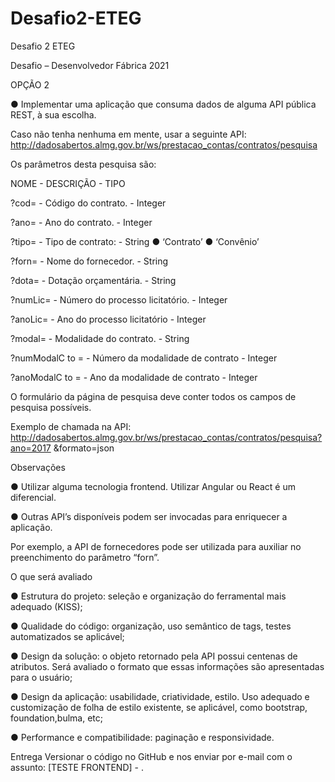 # Desafio2-ETEG
Desafio 2 ETEG

Desafio – Desenvolvedor Fábrica 2021

OPÇÃO 2

● Implementar uma aplicação que consuma dados de alguma API pública REST,
à sua escolha.

Caso não tenha nenhuma em mente, usar a seguinte API:
http://dadosabertos.almg.gov.br/ws/prestacao_contas/contratos/pesquisa

Os parâmetros desta pesquisa são:

NOME - DESCRIÇÃO - TIPO

?cod= - Código do contrato. - Integer

?ano= - Ano do contrato. - Integer

?tipo= - Tipo de contrato: - String
● ‘Contrato’
● ‘Convênio’

?forn= - Nome do fornecedor. - String

?dota= - Dotação orçamentária. - String

?numLic= - Número do processo licitatório. - Integer

?anoLic= - Ano do processo licitatório - Integer

?modal= - Modalidade do contrato. - String

?numModalC
to = - Número da modalidade de contrato - Integer

?anoModalC
to = - Ano da modalidade de contrato - Integer


O formulário da página de pesquisa deve conter todos os campos de pesquisa
possíveis.

Exemplo de chamada na API:
http://dadosabertos.almg.gov.br/ws/prestacao_contas/contratos/pesquisa?ano=2017
&formato=json

Observações

● Utilizar alguma tecnologia frontend. Utilizar Angular ou React é um diferencial.

● Outras API’s disponíveis podem ser invocadas para enriquecer a aplicação.

Por exemplo, a API de fornecedores pode ser utilizada para auxiliar no
preenchimento do parâmetro “forn”.

O que será avaliado

● Estrutura do projeto: seleção e organização do ferramental mais adequado
(KISS);

● Qualidade do código: organização, uso semântico de tags, testes
automatizados se aplicável;

● Design da solução: o objeto retornado pela API possui centenas de atributos.
Será avaliado o formato que essas informações são apresentadas para o
usuário;

● Design da aplicação: usabilidade, criatividade, estilo. Uso adequado e
customização de folha de estilo existente, se aplicável, como bootstrap,
foundation,bulma, etc;

● Performance e compatibilidade: paginação e responsividade.

Entrega Versionar o código no GitHub e nos enviar por e-mail com o assunto: [TESTE FRONTEND] - <Seu nome aqui>.
